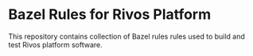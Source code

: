# Bazel Rules for Rivos Platform

This repository contains collection of Bazel rules rules used to build and test Rivos platform software.

